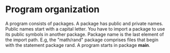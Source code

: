 # Program organization

A program consists of packages. A package has public and private names. Public names start with a capital letter. You have to import a package to use its public symbols in another package.
Package name is the last element of the import path. E.g, the "math/rand" package comprises files that begin with the statement package rand. A program starts in package **main**.
